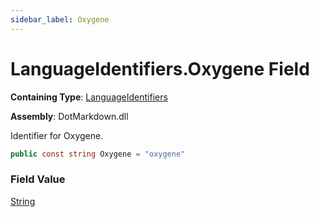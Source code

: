 ```yaml
---
sidebar_label: Oxygene
---
```


# LanguageIdentifiers\.Oxygene Field

**Containing Type**: [LanguageIdentifiers](../index.md)

**Assembly**: DotMarkdown\.dll

  
Identifier for Oxygene\.

```csharp
public const string Oxygene = "oxygene"
```

### Field Value

[String](https://docs.microsoft.com/en-us/dotnet/api/system.string)

